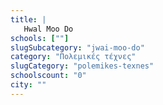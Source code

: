 ```yaml
---
title: |
   Hwal Moo Do
schools: [""]
slugSubcategory: "jwai-moo-do"
category: "Πολεμικές τέχνες"
slugCategory: "polemikes-texnes"
schoolscount: "0"
city: ""
---
```


